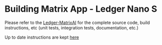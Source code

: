 # Building Matrix App - Ledger Nano S 

Please refer to the [Ledger-MatrixAI](https://github.com/zondax/ledger-matrixai) for the complete source code, build instructions, etc (unit tests, integration tests, documentation, etc.) 

Up to date instructions are kept [here](https://github.com/zondax/ledger-matrixai/blob/master/docs/BUILD.md)
